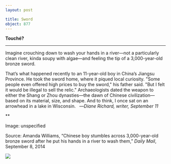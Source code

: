 ```yaml
---
layout: post

title: Sword
object: 877
---
```

**Touché?**

****

Imagine crouching down to wash your hands in a river—not a particularly clean river, kinda soupy with algae—and feeling the tip of a 3,000-year-old bronze sword.

That’s what happened recently to an 11-year-old boy in China’s Jiangsu Province. He took the sword home, where it piqued local curiosity. "Some people even offered high prices to buy the sword," his father said. "But I felt it would be illegal to sell the relic." Archaeologists dated the weapon to either the Shang or Zhou dynasties—the dawn of Chinese civilization—based on its material, size, and shape. And to think, I once sat on an arrowhead in a lake in Wisconsin.   —*Diane Richard, writer, September 11*

**

Image: unspecified

Source: Amanda Williams, “Chinese boy stumbles across 3,000-year-old bronze sword after he put his hands in a river to wash them,” *Daily Mail*, September 8, 2014

![]({{siteurl.base}}/images/14-09-16_50.46.20_SwordEDIT-1.jpeg)
